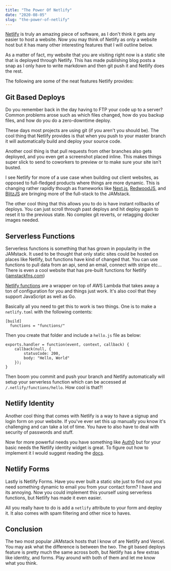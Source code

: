 ```yaml
---
title: "The Power Of Netlify"
date: "2020-08-05"
slug: "the-power-of-netlify"
---
```


<a href="https://netlify.com/">Netlify</a> is truly an amazing piece of
software, as I don't think it gets any easier to host a website. Now you may
think of Netlify as only a website host but it has many other interesting
features that I will outline below.

As a matter of fact, my website that you are visiting right now is a static site
that is deployed through Netlify. This has made publishing blog posts a snap as
I only have to write markdown and then git push it and Netlify does the rest.

The following are some of the neat features Netlify provides:

## Git Based Deploys

Do you remember back in the day having to FTP your code up to a server? Common
problems arose such as which files changed, how do you backup files, and how do
you do a zero-downtime deploy.

These days most projects are using git (if you aren't you should be). The cool
thing that Netlify provides is that when you push to your master branch it will
automatically build and deploy your source code.

Another cool thing is that pull requests from other branches also gets deployed,
and you even get a screenshot placed inline. This makes things super slick to
send to coworkers to preview or to make sure your site isn't busted.

I see Netlify for more of a use case when building out client websites, as
opposed to full-fledged products where things are more dynamic. This is changing
rather rapidly though as frameworks like
<a href="https://nextjs.org/">Next.js</a>,
<a href="https://redwoodjs.com/">RedwoodJS</a>, and
<a href="https://blitzjs.com/">BlitzJS</a> are bringing more of the full-stack
to the JAMstack.

The other cool thing that this allows you to do is have instant rollbacks of
deploys. You can just scroll through past deploys and hit deploy again to reset
it to the previous state. No complex git reverts, or retagging docker images
needed.

## Serverless Functions

Serverless functions is something that has grown in popularity in the JAMstack.
It used to be thought that only static sites could be hosted on places like
Netlify, but functions have kind of changed that. You can use functions to pull
data from an api, send an email, connect with stripe etc... There is even a cool
website that has pre-built functions for Netlify
(<a href="https://jamstackfns.com">jamstackfns.com</a>)

<a href="https://docs.netlify.com/functions/build-with-javascript/#format">Netlify
functions</a> are a wrapper on top of AWS Lambda that takes away a ton of
configuration for you and things just work. It's also cool that they support
JavaScript as well as Go.

Basically all you need to get this to work is two things. One is to make a
`netlify.toml` with the following contents:

```
[build]
  functions = "functions/"
```

Then you create that folder and include a `hello.js` file as below:

```
exports.handler = function(event, context, callback) {
    callback(null, {
        statusCode: 200,
        body: "Hello, World"
    });
}
```

Then boom you commit and push your branch and Netlify automatically will setup
your serverless function which can be accessed at `/.netlify/functions/hello`.
How cool is that?!

## Netlify Identity

Another cool thing that comes with Netlify is a way to have a signup and login
form on your website. If you've ever set this up manually you know it's
challenging and can take a lot of time. You have to also have to deal with
security of passwords and stuff.

Now for more powerful needs you have something like
<a href="https://auth0.com/">Auth0</a> but for your basic needs the Netlify
identity widget is great. To figure out how to implement it I would suggest
reading the
<a href="https://docs.netlify.com/visitor-access/identity/#enable-identity-in-the-ui">docs</a>.

## Netlify Forms

Lastly is Netlify Forms. Have you ever built a static site just to find out you
need something dynamic to email you from your contact form? I have and its
annoying. Now you could implement this yourself using serverless functions, but
Netlify has made it even easier.

All you really have to do is add a `netlify` attribute to your form and deploy
it. It also comes with spam filtering and other nice to haves.

## Conclusion

The two most popular JAMstack hosts that I know of are Netlify and Vercel. You
may ask what the difference is between the two. The git based deploys feature is
pretty much the same across both, but Netlify has a few extras like identity,
and forms. Play around with both of them and let me know what you think.

